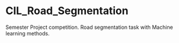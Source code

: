 # CIL_Road_Segmentation
Semester Project competition. Road segmentation task with Machine learning methods.
